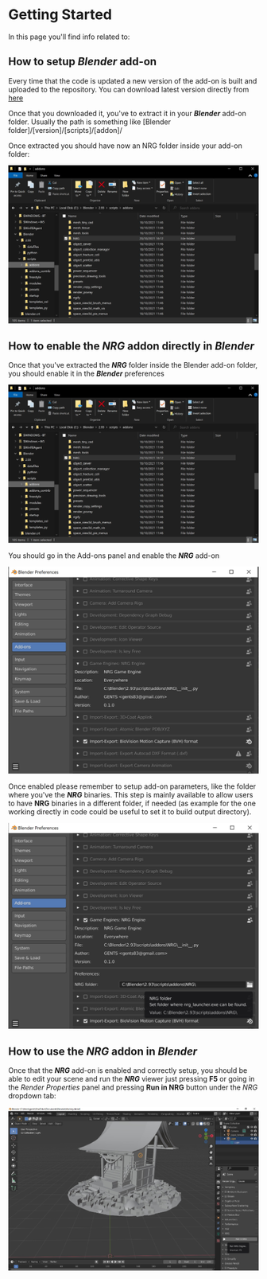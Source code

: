 # Getting Started

In this page you'll find info related to:

## How to setup _**Blender**_ add-on

Every time that the code is updated a new version of the add-on is built and uploaded to the repository.
You can download latest version directly from [here](https://github.com/gents83/NRG/raw/gh-pages/NRG.zip)

Once that you downloaded it, you've to extract it in your _**Blender**_ add-on folder.
Usually the path is something like [Blender folder]/[version]/[scripts]/[addon]/

Once extracted you should have now an NRG folder inside your add-on folder:

![BlenderAddonFolder](img/BlenderAddonFolder.jpg)


## How to enable the _**NRG**_ addon directly in _**Blender**_

Once that you've extracted the _**NRG**_ folder inside the Blender add-on folder, you should enable it in the _**Blender**_ preferences

![BlenderPreferences](img/BlenderAddonFolder.jpg)

You should go in the Add-ons panel and enable the _**NRG**_ add-on

![BlenderNRGAddon](img/BlenderNRGAddon.jpg)

Once enabled please remember to setup add-on parameters, like the folder where you've the _**NRG**_ binaries. This step is mainly available to allow users to have __**NRG**__ binaries in a different folder, if needed (as example for the one working directly in code could be useful to set it to build output directory).

![BlenderNRGFolder](img/BlenderNRGFolder.jpg)


## How to use the _**NRG**_ addon in _**Blender**_

Once that the _**NRG**_ add-on is enabled and correctly setup, you should be able to edit your scene and run the _**NRG**_ viewer just pressing **F5** or going in the _Render Properties_ panel and pressing **Run in NRG** button under the _NRG_ dropdown tab:

![BlenderRunNRG](img/BlenderRunNRG.jpg)

